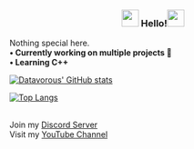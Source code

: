 ### <center><img src="https://emoji.gg/assets/emoji/6548-red-flames.gif" width="30px"> Hello!<img src="https://emoji.gg/assets/emoji/6548-red-flames.gif" width="30px">

Nothing special here.
<br>
<b>
• Currently working on multiple projects 🧠<br>
• Learning C++ 
</b>

[![Datavorous' GitHub stats](https://github-readme-stats.vercel.app/api?username=Datavorous&show_icons=true&theme=monokai)](https://github.com/Datavorous)

[![Top Langs](https://github-readme-stats.vercel.app/api/top-langs/?username=Datavorous&layout=compact&theme=monokai)](https://github.com/Datavorous)

<br>Join my [Discord Server](https://discord.gg/pAHyHdtSq6)
<br>Visit my [YouTube Channel](http://YouTube.com/c/Datavorous)

